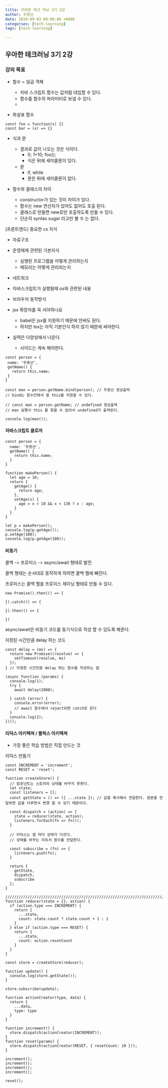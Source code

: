 ```yaml
---
title: 우아한 테크 러닝 3기 2강
author: 우종선
date: 2020-09-03 09:00:00 +0800
categories: [tech-learning]
tags: [tech-learning]

---
```


## 우아한 테크러닝 3기 2강


### 강의 목표



- 함수 = 일급 객체
  - 자바 스크립트 함수는 값처럼 대입할 수 있다.
  - 함수를 함수의 파라미터로 보낼 수 있다.
  - 

- 화살표 함수

```
const foo = function(x) {}
const bar = (x) => {}
```

- 식과 문
  - 결과로 값이 나오는 것은 식이다.
    - 0; 1+10; foo();
    - 식은 뒤에 세미콜론이 있다.
  - 문
    - if, while
    - 문은 뒤에 세미콜론이 없다.


- 함수와 클래스의 차이
  - constructor가 있는 것이 차이가 있다.
  - 함수는 new 연산자가 있어도 없어도 호출 된다.
  - 클래스로 만들면 new로만 호출하도록 만들 수 있다.
  - 단순히 syntax sugar 라고만 볼 수 는 없다.

(프론트엔드) 중요한 cs 지식
- 자료구조
- 운영체제 관련된 기본지식
  - 실행된 프로그램을 어떻게 관리하는지
  - 메모리는 어떻게 관리되는지
- 네트워크
- 자바스크립트가 실행될때 os와 관련된 내용
- 브라우저 동작방식

- jsx 확장자를 꼭 서야하나요
  - babel은 jsx를 지원하기 때문에 안써도 된다.
  - 하지만 tsx는 아직 기본인식 하지 않기 때문에 써야한다.


- 실력은 다양성에서 나온다.
  - 사이드는 계속 해야한다.

 
 ```
 const person = {
  name: '우종선',
  getName() {
    return this.name;
  }
}

const man = person.getName.bind(person); // 우종선 정상출력
// bind는 함수안에서 쓸 this를 지정할 수 있다.

// const man = person.getName; // undefined 정상출력
// man 실행시 this 를 찾을 수 없어서 undefined가 출력된다.

console.log(man());

 ```


#### 자바스크립트 클로저

```
const person = {
  name: '우종선',
  getName() {
    return this.name;
  }
}

function makePerson() {
  let age = 10;
  return {
    getAge() {
      return age;
    },
    setAge(x) {
      age = x > 10 && x < 130 ? x : age;
    }
  }
}

let p = makePerson();
console.log(p.getAge());
p.setAge(100);
console.log(p.getAge(100));

```

#### 비동기

콜백 -> 프로미스 -> async/await 형태로 발전

콜백 형태는 순서대로 동작하게 하려면 콜백 헬에 빠진다.

프로미스는 콜백 헬을 프로미스 체이닝 형태로 만들 수 있다.

```
new Promise().then(() => {

}).catch(() => {

}).then(() => {

})
```

async/await은 비동기 코드를 동기식으로 작성 할 수 있도록 해준다.

지정된 시간만큼 delay 하는 코드

```
const delay = (ms) => {
  return new Promise((resolve) => {
    setTimeout(resolve, ms)
  });
} // 지정한 시간만큼 delay 하는 함수를 작성하는 법

(async function (params) {
  console.log(1);
  try {
    await delay(2000);

  } catch (error) {
    console.error(error);
    // await 함수에서 reject되면 catch로 온다
  }
  console.log(2);
})();

```

#### 리덕스 아키텍쳐 / 플럭스 아키텍쳐

- 가장 좋은 학습 방법은 직접 만드는 것

리덕스 만들기

```
const INCREMENT = 'increment';
const RESET = 'reset';

function createStore() {
  // 컴포넌트는 스토어의 상태를 바꾸지 못한다.
  let state;
  const listeners = [];
  const getState = () => ({ ...state }); // 값을 복사해서 전달한다. 원본을 전달하면 값을 다루면서 변경 할 수 있기 때문이다.

  const dispatch = (action) => {
    state = reducer(state, action);
    listeners.forEach(fn => fn());
  }

  // 리덕스는 앱 마다 상태가 다르다.
  // 상태를 바꾸는 리듀서 함수를 전달한다.

  const subscribe = (fn) => {
    listeners.push(fn);
  }

  return {
    getState,
    dispatch,
    subscribe
  };
}

///////////////////////////////////////////////////////////////////////////
function reducer(state = {}, action) {
  if (action.type === INCREMENT) {
    return {
      ...state,
      count: state.count ? state.count + 1 : 1
    }
  } else if (action.type === RESET) {
    return {
      ...state,
      count: action.resetCount
    }
  }
}

const store = createStore(reducer);

function update() {
  console.log(store.getState());
}

store.subscribe(update);

function actionCreator(type, data) {
  return {
    ...data,
    type: type
  }
}

function increment() {
  store.dispatch(actionCreator(INCREMENT));
}
function reset(params) {
  store.dispatch(actionCreator(RESET, { resetCount: 10 }));
}

increment();
increment();
increment();
increment();

reset();


```
